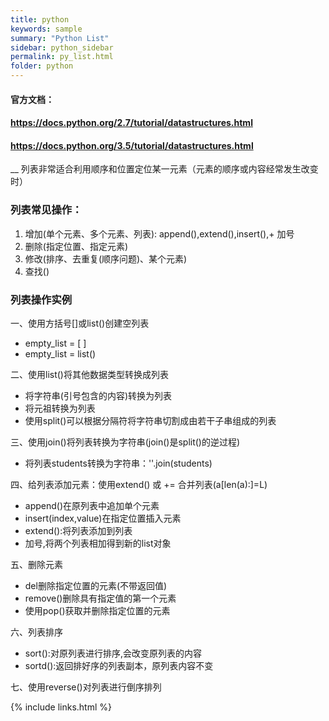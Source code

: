 ```yaml
---
title: python
keywords: sample
summary: "Python List"
sidebar: python_sidebar
permalink: py_list.html
folder: python
---
```


#### 官方文档：

#### https://docs.python.org/2.7/tutorial/datastructures.html
#### https://docs.python.org/3.5/tutorial/datastructures.html

__ 列表非常适合利用顺序和位置定位某一元素（元素的顺序或内容经常发生改变时）

### 列表常见操作：

1. 增加(单个元素、多个元素、列表): append(),extend(),insert(),+ 加号
2. 删除(指定位置、指定元素)
3. 修改(排序、去重复(顺序问题)、某个元素)
4. 查找()

### 列表操作实例
一、使用方括号[]或list()创建空列表
* empty_list = [ ]
* empty_list = list()

二、使用list()将其他数据类型转换成列表
* 将字符串(引号包含的内容)转换为列表
* 将元祖转换为列表
* 使用split()可以根据分隔符将字符串切割成由若干子串组成的列表

三、使用join()将列表转换为字符串(join()是split()的逆过程)
* 将列表students转换为字符串：''.join(students)

四、给列表添加元素：使用extend() 或 += 合并列表(a[len(a):]=L)
* append()在原列表中追加单个元素
* insert(index,value)在指定位置插入元素
* extend():将列表添加到列表
* 加号,将两个列表相加得到新的list对象

五、删除元素
* del删除指定位置的元素(不带返回值)
* remove()删除具有指定值的第一个元素
* 使用pop()获取并删除指定位置的元素

六、列表排序
* sort():对原列表进行排序,会改变原列表的内容
* sortd():返回排好序的列表副本，原列表内容不变

七、使用reverse()对列表进行倒序排列


{% include links.html %}
